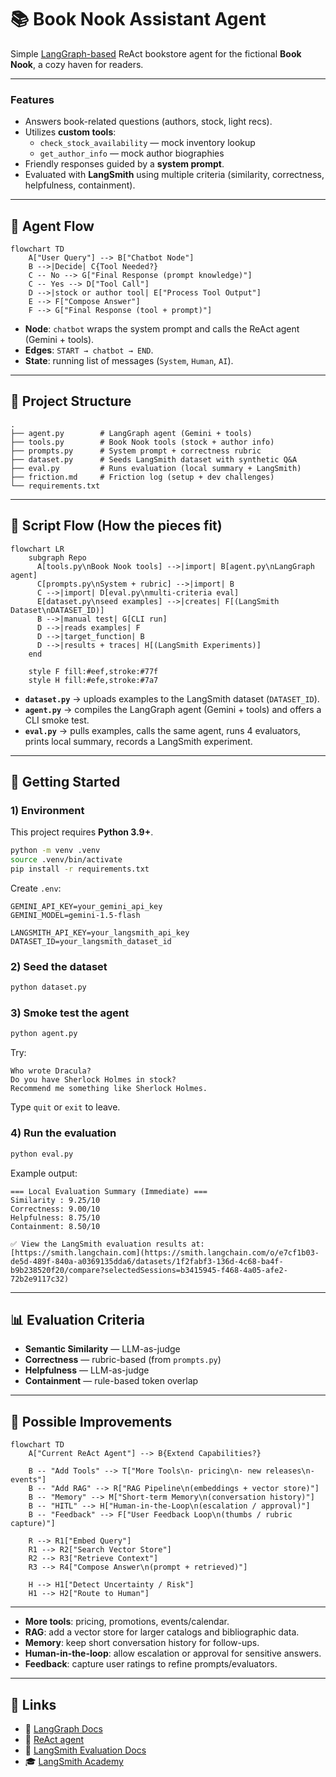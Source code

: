 # 📚 Book Nook Assistant Agent

Simple [LangGraph-based](https://www.langchain.com/langgraph) ReAct bookstore agent for the fictional **Book Nook**, a cozy haven for readers.

---

### Features
- Answers book-related questions (authors, stock, light recs).
- Utilizes **custom tools**:
  - `check_stock_availability` — mock inventory lookup  
  - `get_author_info` — mock author biographies
- Friendly responses guided by a **system prompt**.
- Evaluated with **LangSmith** using multiple criteria (similarity, correctness, helpfulness, containment).

---

## 🔄 Agent Flow


```mermaid
flowchart TD
    A["User Query"] --> B["Chatbot Node"]
    B -->|Decide| C{Tool Needed?}
    C -- No --> G["Final Response (prompt knowledge)"]
    C -- Yes --> D["Tool Call"]
    D -->|stock or author tool| E["Process Tool Output"]
    E --> F["Compose Answer"]
    F --> G["Final Response (tool + prompt)"]
```


- **Node**: `chatbot` wraps the system prompt and calls the ReAct agent (Gemini + tools).  
- **Edges**: `START → chatbot → END`.  
- **State**: running list of messages (`System`, `Human`, `AI`).  

---

## 📂 Project Structure

```
.
├── agent.py        # LangGraph agent (Gemini + tools)
├── tools.py        # Book Nook tools (stock + author info)
├── prompts.py      # System prompt + correctness rubric
├── dataset.py      # Seeds LangSmith dataset with synthetic Q&A
├── eval.py         # Runs evaluation (local summary + LangSmith)
├── friction.md     # Friction log (setup + dev challenges)
└── requirements.txt
```

---

## 🧩 Script Flow (How the pieces fit)

```mermaid
flowchart LR
    subgraph Repo
      A[tools.py\nBook Nook tools] -->|import| B[agent.py\nLangGraph agent]
      C[prompts.py\nSystem + rubric] -->|import| B
      C -->|import| D[eval.py\nmulti-criteria eval]
      E[dataset.py\nseed examples] -->|creates| F[(LangSmith Dataset\nDATASET_ID)]
      B -->|manual test| G[CLI run]
      D -->|reads examples| F
      D -->|target_function| B
      D -->|results + traces| H[(LangSmith Experiments)]
    end

    style F fill:#eef,stroke:#77f
    style H fill:#efe,stroke:#7a7
```

- **`dataset.py`** → uploads examples to the LangSmith dataset (`DATASET_ID`).  
- **`agent.py`** → compiles the LangGraph agent (Gemini + tools) and offers a CLI smoke test.  
- **`eval.py`** → pulls examples, calls the same agent, runs 4 evaluators, prints local summary, records a LangSmith experiment.  

---

## 🚀 Getting Started

### 1) Environment
This project requires **Python 3.9+**.

```bash
python -m venv .venv
source .venv/bin/activate
pip install -r requirements.txt
```

Create `.env`:
```env
GEMINI_API_KEY=your_gemini_api_key
GEMINI_MODEL=gemini-1.5-flash

LANGSMITH_API_KEY=your_langsmith_api_key
DATASET_ID=your_langsmith_dataset_id
```

### 2) Seed the dataset
```bash
python dataset.py
```

### 3) Smoke test the agent
```bash
python agent.py
```
Try:
```
Who wrote Dracula?
Do you have Sherlock Holmes in stock?
Recommend me something like Sherlock Holmes.
```
Type `quit` or `exit` to leave.

### 4) Run the evaluation
```bash
python eval.py
```

Example output:
```
=== Local Evaluation Summary (Immediate) ===
Similarity : 9.25/10
Correctness: 9.00/10
Helpfulness: 8.75/10
Containment: 8.50/10

✅ View the LangSmith evaluation results at:
[https://smith.langchain.com](https://smith.langchain.com/o/e7cf1b03-de5d-489f-840a-a0369135dda6/datasets/1f2fabf3-136d-4c68-ba4f-b9b238520f20/compare?selectedSessions=b3415945-f468-4a05-afe2-72b2e9117c32)
```

---

## 📊 Evaluation Criteria

- **Semantic Similarity** — LLM-as-judge  
- **Correctness** — rubric-based (from `prompts.py`)  
- **Helpfulness** — LLM-as-judge  
- **Containment** — rule-based token overlap  

---

## 🌱 Possible Improvements

```mermaid
flowchart TD
    A["Current ReAct Agent"] --> B{Extend Capabilities?}

    B -- "Add Tools" --> T["More Tools\n- pricing\n- new releases\n- events"]
    B -- "Add RAG" --> R["RAG Pipeline\n(embeddings + vector store)"]
    B -- "Memory" --> M["Short-term Memory\n(conversation history)"]
    B -- "HITL" --> H["Human-in-the-Loop\n(escalation / approval)"]
    B -- "Feedback" --> F["User Feedback Loop\n(thumbs / rubric capture)"]

    R --> R1["Embed Query"]
    R1 --> R2["Search Vector Store"]
    R2 --> R3["Retrieve Context"]
    R3 --> R4["Compose Answer\n(prompt + retrieved)"]

    H --> H1["Detect Uncertainty / Risk"]
    H1 --> H2["Route to Human"]

```
---
- **More tools**: pricing, promotions, events/calendar.  
- **RAG**: add a vector store for larger catalogs and bibliographic data.  
- **Memory**: keep short conversation history for follow-ups.  
- **Human-in-the-loop**: allow escalation or approval for sensitive answers.  
- **Feedback**: capture user ratings to refine prompts/evaluators.  

---

## 🔗 Links
- 🔧 [LangGraph Docs](https://langchain-ai.github.io/langgraph/concepts/why-langgraph/)
- 🔧 [ReAct agent](https://python.langchain.com/api_reference/langchain/agents/langchain.agents.react.agent.create_react_agent.html)
- 📘 [LangSmith Evaluation Docs](https://docs.smith.langchain.com/evaluation)
- 🎓 [LangSmith Academy](https://academy.langchain.com/courses/intro-to-langsmith)
